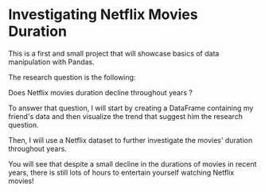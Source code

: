 
# Investigating Netflix Movies Duration

This is a first and small project that will showcase basics of data manipulation with Pandas.

The research question is the following:

Does Netflix movies duration decline throughout years ?

To answer that question, I will start by creating a DataFrame containing my friend's data and then visualize the trend that suggest him the research question.

Then, I will use a Netflix dataset to further investigate the movies' duration throughout years.

You will see that despite a small decline in the durations of movies in recent years, there is still lots of hours to entertain yourself watching Netflix movies!

